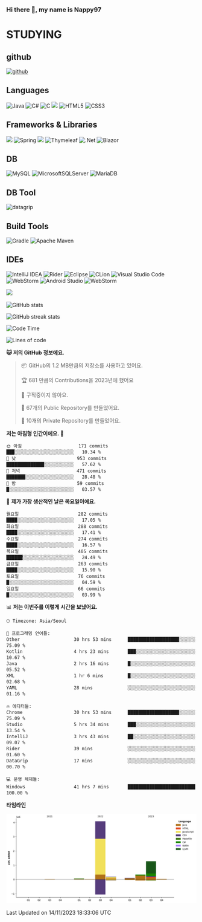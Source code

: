 ### Hi there 👋, my name is Nappy97

# STUDYING
## github
[<img src='https://cdn.jsdelivr.net/npm/simple-icons@3.0.1/icons/github.svg' alt='github' height='40'>](https://github.com/Nappy97)  

## Languages
![Java](https://img.shields.io/badge/java-%23ED8B00.svg?style=for-the-badge&logo=openjdk&logoColor=white) ![C#](https://img.shields.io/badge/c%23-%23239120.svg?style=for-the-badge&logo=c-sharp&logoColor=white) ![C](https://img.shields.io/badge/c-%2300599C.svg?style=for-the-badge&logo=c&logoColor=white) <img src="https://img.shields.io/badge/javascript-F7DF1E?style=for-the-badge&logo=javascript&logoColor=black"> ![HTML5](https://img.shields.io/badge/html5-%23E34F26.svg?style=for-the-badge&logo=html5&logoColor=white) ![CSS3](https://img.shields.io/badge/css3-%231572B6.svg?style=for-the-badge&logo=css3&logoColor=white)

## Frameworks & Libraries
<img src="https://img.shields.io/badge/bootstrap-7952B3?style=for-the-badge&logo=bootstrap&logoColor=white"> ![Spring](https://img.shields.io/badge/spring-%236DB33F.svg?style=for-the-badge&logo=spring&logoColor=white) <img src="https://img.shields.io/badge/jQuery-0769AD?style=for-the-badge&logo=jquery&logoColor=white"> ![Thymeleaf](https://img.shields.io/badge/Thymeleaf-%23005C0F.svg?style=for-the-badge&logo=Thymeleaf&logoColor=white) ![.Net](https://img.shields.io/badge/.NET-5C2D91?style=for-the-badge&logo=.net&logoColor=white) ![Blazor](https://img.shields.io/badge/blazor-%235C2D91.svg?style=for-the-badge&logo=blazor&logoColor=white)

## DB
![MySQL](https://img.shields.io/badge/mysql-%2300f.svg?style=for-the-badge&logo=mysql&logoColor=white) ![MicrosoftSQLServer](https://img.shields.io/badge/Microsoft%20SQL%20Server-CC2927?style=for-the-badge&logo=microsoft%20sql%20server&logoColor=white) ![MariaDB](https://img.shields.io/badge/MariaDB-003545?style=for-the-badge&logo=mariadb&logoColor=white)

## DB Tool
![datagrip](https://img.shields.io/badge/datagrip-9681EB?style=flat&logo=datagrip)

## Build Tools
![Gradle](https://img.shields.io/badge/Gradle-02303A.svg?style=for-the-badge&logo=Gradle&logoColor=white) ![Apache Maven](https://img.shields.io/badge/Apache%20Maven-C71A36?style=for-the-badge&logo=Apache%20Maven&logoColor=white)

## IDEs
![IntelliJ IDEA](https://img.shields.io/badge/IntelliJIDEA-000000.svg?style=for-the-badge&logo=intellij-idea&logoColor=white) ![Rider](https://img.shields.io/badge/Rider-000000.svg?style=for-the-badge&logo=Rider&logoColor=white&color=black&labelColor=crimson) ![Eclipse](https://img.shields.io/badge/Eclipse-FE7A16.svg?style=for-the-badge&logo=Eclipse&logoColor=white) ![CLion](https://img.shields.io/badge/CLion-black?style=for-the-badge&logo=clion&logoColor=white) ![Visual Studio Code](https://img.shields.io/badge/Visual%20Studio%20Code-0078d7.svg?style=for-the-badge&logo=visual-studio-code&logoColor=white) ![WebStorm](https://img.shields.io/badge/webstorm-143?style=for-the-badge&logo=webstorm&logoColor=white&color=black) ![Android Studio](https://img.shields.io/badge/Android%20Studio-3DDC84.svg?style=for-the-badge&logo=android-studio&logoColor=white) ![WebStorm](https://img.shields.io/badge/webstorm-143?style=for-the-badge&logo=webstorm&logoColor=white&color=black)

<div>
  <img  src="https://github-readme-stats.vercel.app/api/top-langs/?username=Nappy97&langs_count=8&exclude_repo=Example-deep-learning-from-scratch&layout=compact&line_height=24&hide_border=true&title_color=d88e82&card_width=280">
<div>
  
![GitHub stats](https://github-readme-stats.vercel.app/api?username=Nappy97&show_icons=true)  

![GitHub streak stats](https://github-readme-streak-stats.herokuapp.com/?user=Nappy97)  

<!--START_SECTION:waka-->
![Code Time](http://img.shields.io/badge/Code%20Time-1%2C021%20hrs%2055%20mins-blue)

![Lines of code](https://img.shields.io/badge/%EC%A0%80%EB%8A%94%20%EC%97%AC%ED%83%9C%EA%B9%8C%EC%A7%80%20-6.1%20million%20%EC%A4%84%EC%9D%98%20%EC%BD%94%EB%93%9C%EB%A5%BC%20%EC%9E%91%EC%84%B1%ED%96%88%EC%96%B4%EC%9A%94.-blue)

**🐱 저의 GitHub 정보에요.** 

> 📦 GitHub의 1.2 MB만큼의 저장소를 사용하고 있어요. 
 > 
> 🏆 681 만큼의 Contributions을 2023년에 했어요
 > 
> 🚫 구직중이지 않아요.
 > 
> 📜 67개의 Public Repository를 만들었어요. 
 > 
> 🔑 10개의 Private Repository를 만들었어요. 
 > 
**저는 아침형 인간이에요. 🐤** 

```text
🌞 아침                     171 commits         ███░░░░░░░░░░░░░░░░░░░░░░   10.34 % 
🌆 낮　                     953 commits         ██████████████░░░░░░░░░░░   57.62 % 
🌃 저녁                     471 commits         ███████░░░░░░░░░░░░░░░░░░   28.48 % 
🌙 밤　                     59 commits          █░░░░░░░░░░░░░░░░░░░░░░░░   03.57 % 
```
📅 **제가 가장 생산적인 날은 목요일이에요.** 

```text
월요일                      282 commits         ████░░░░░░░░░░░░░░░░░░░░░   17.05 % 
화요일                      288 commits         ████░░░░░░░░░░░░░░░░░░░░░   17.41 % 
수요일                      274 commits         ████░░░░░░░░░░░░░░░░░░░░░   16.57 % 
목요일                      405 commits         ██████░░░░░░░░░░░░░░░░░░░   24.49 % 
금요일                      263 commits         ████░░░░░░░░░░░░░░░░░░░░░   15.90 % 
토요일                      76 commits          █░░░░░░░░░░░░░░░░░░░░░░░░   04.59 % 
일요일                      66 commits          █░░░░░░░░░░░░░░░░░░░░░░░░   03.99 % 
```


📊 **저는 이번주를 이렇게 시간을 보냈어요.** 

```text
🕑︎ Timezone: Asia/Seoul

💬 프로그래밍 언어들: 
Other                    30 hrs 53 mins      ███████████████████░░░░░░   75.09 % 
Kotlin                   4 hrs 23 mins       ███░░░░░░░░░░░░░░░░░░░░░░   10.67 % 
Java                     2 hrs 16 mins       █░░░░░░░░░░░░░░░░░░░░░░░░   05.52 % 
XML                      1 hr 6 mins         █░░░░░░░░░░░░░░░░░░░░░░░░   02.68 % 
YAML                     28 mins             ░░░░░░░░░░░░░░░░░░░░░░░░░   01.16 % 

🔥 에디터들: 
Chrome                   30 hrs 53 mins      ███████████████████░░░░░░   75.09 % 
Studio                   5 hrs 34 mins       ███░░░░░░░░░░░░░░░░░░░░░░   13.54 % 
IntelliJ                 3 hrs 43 mins       ██░░░░░░░░░░░░░░░░░░░░░░░   09.07 % 
Rider                    39 mins             ░░░░░░░░░░░░░░░░░░░░░░░░░   01.60 % 
DataGrip                 17 mins             ░░░░░░░░░░░░░░░░░░░░░░░░░   00.70 % 

💻 운영 체제들: 
Windows                  41 hrs 7 mins       █████████████████████████   100.00 % 
```

**타임라인**

![Lines of Code chart](https://raw.githubusercontent.com/Nappy97/Nappy97/main/assets/bar_graph.png)


 Last Updated on 14/11/2023 18:33:06 UTC
<!--END_SECTION:waka-->
